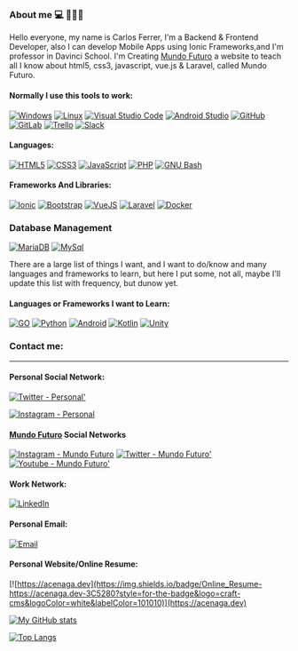 ### About me 💻 👨🏻‍🏫
Hello everyone, my name is Carlos Ferrer, I'm a Backend & Frontend Developer, also I can develop Mobile Apps using Ionic Frameworks,and I'm professor in Davinci School. I'm Creating [Mundo Futuro](https://mundo-futuro.com/) a website to teach all I know about html5, css3, javascript, vue.js & Laravel, called Mundo Futuro.


#### Normally I use this tools to work:
[![Windows](https://img.shields.io/badge/Windows-0078D6?style=for-the-badge&logo=windows&logoColor=white&labelColor=101010)]()
[![Linux](https://img.shields.io/badge/Linux-FCC624?style=for-the-badge&logo=linux&logoColor=white&labelColor=101010)]()
[![Visual Studio Code](https://img.shields.io/badge/Visual_Studio_Code-007ACC?style=for-the-badge&logo=visual%20studio%20code&logoColor=white&labelColor=101010)]()
[![Android Studio](https://img.shields.io/badge/Android_Studio-3DDC84?style=for-the-badge&logo=androidstudio&logoColor=white&labelColor=101010)]()
[![GitHub](https://img.shields.io/badge/GitHub-181717?style=for-the-badge&logo=github&logoColor=white&labelColor=101010)]()
[![GitLab](https://img.shields.io/badge/GitLab-FCA121?style=for-the-badge&logo=gitlab&logoColor=white&labelColor=101010)]()
[![Trello](https://img.shields.io/badge/Trello-0079BF?style=for-the-badge&logo=trello&logoColor=white&labelColor=101010)]()
[![Slack](https://img.shields.io/badge/Slack-4A154B?style=for-the-badge&logo=slack&logoColor=white&labelColor=101010)]()

#### Languages:
[![HTML5](https://img.shields.io/badge/HTML5-E34F26?style=for-the-badge&logo=html5&logoColor=white&labelColor=101010)]()
[![CSS3](https://img.shields.io/badge/CSS3-1572B6?style=for-the-badge&logo=css3&logoColor=white&labelColor=101010)]()
[![JavaScript](https://img.shields.io/badge/JavaScript-yellow?style=for-the-badge&logo=javascript&logoColor=white&labelColor=101010)]()
[![PHP](https://img.shields.io/badge/PHP-8cf?style=for-the-badge&logo=php&logoColor=white&labelColor=101010)]()
[![GNU Bash](https://img.shields.io/badge/GNU_Bash-4EAA25?style=for-the-badge&logo=gnu%20bash&logoColor=white&labelColor=101010)]()

#### Frameworks And Libraries:
[![Ionic](https://img.shields.io/badge/Ionic-3880FF?style=for-the-badge&logo=ionic&logoColor=white&labelColor=101010)]()
[![Bootstrap](https://img.shields.io/badge/Bootstrap-563D7C?style=for-the-badge&logo=bootstrap&logoColor=white&labelColor=101010)]()
[![VueJS](https://img.shields.io/badge/VueJS-green?style=for-the-badge&logo=vue.js&logoColor=white&labelColor=101010)]()
[![Laravel](https://img.shields.io/badge/Laravel-10-red?style=for-the-badge&logo=Laravel&logoColor=white&labelColor=101010)]()
[![Docker](https://img.shields.io/badge/Docker-2496ED?style=for-the-badge&logo=docker&logoColor=white&labelColor=101010)]()


### Database Management
[![MariaDB](https://img.shields.io/badge/MariaDB-003545?style=for-the-badge&logo=mariadb&logoColor=white&labelColor=101010)]()
[![MySql](https://img.shields.io/badge/Mysql-4479A1?style=for-the-badge&logo=mysql&logoColor=white&labelColor=101010)]()

There are a large list of things I want, and I want to do/know and many languages and frameworks to learn, but here I put some, not all, maybe I'll update this list with frequency, but dunow yet.

#### Languages or Frameworks I want to Learn:
[![GO](https://img.shields.io/badge/Go-00ADD8?style=for-the-badge&logo=go&logoColor=white&labelColor=101010)]()
[![Python](https://img.shields.io/badge/Python-3776AB?style=for-the-badge&logo=python&logoColor=white&labelColor=101010)]()
[![Android](https://img.shields.io/badge/Android-3DDC84?style=for-the-badge&logo=android&logoColor=white&labelColor=101010)]()
[![Kotlin](https://img.shields.io/badge/Kotlin-0095D5?style=for-the-badge&logo=kotlin&logoColor=white&labelColor=101010)]()
[![Unity](https://img.shields.io/badge/Unity-FFF?style=for-the-badge&logo=unity&logoColor=white&labelColor=101010)]()


### Contact me:
<hr />

#### Personal Social Network:
[![Twitter - Personal'](https://img.shields.io/badge/Twitter-@acenaga-1DA1F2?style=for-the-badge&logo=twitter&logoColor=white&labelColor=101010)](https://twitter.com/acenaga)

[![Instagram - Personal](https://img.shields.io/badge/Instagram-@amarillo_cel-E4405F?style=for-the-badge&logo=instagram&logoColor=white&labelColor=101010)](https://instagram.com/amarillo_cel)


#### [Mundo Futuro](https://mundo-futuro.com/) Social Networks
[![Instagram - Mundo Futuro](https://img.shields.io/badge/Instagram-@mundofuturoca-E4405F?style=for-the-badge&logo=instagram&logoColor=white&labelColor=101010)](https://instagram.com/mundofuturoca)
[![Twitter - Mundo Futuro'](https://img.shields.io/badge/Twitter-@mundofuturoca-1DA1F2?style=for-the-badge&logo=twitter&logoColor=white&labelColor=101010)](https://twitter.com/mundofuturoca)
[![Youtube - Mundo Futuro'](https://img.shields.io/badge/Youtube-@mundofuturo9809-1DA1F2?style=for-the-badge&logo=twitter&logoColor=white&labelColor=101010)](https://www.youtube.com/@mundofuturo9809)


#### Work Network:
[![LinkedIn](https://img.shields.io/badge/LinkedIn-Carlos_Ferrer-0077B5?style=for-the-badge&logo=linkedin&logoColor=white&labelColor=101010)](https://www.linkedin.com/in/carlosferrermf/)

#### Personal Email:
[![Email](https://img.shields.io/badge/mundofuturoca@gmail.com-my_personal_email_-D14836?style=for-the-badge&logo=gmail&logoColor=white&labelColor=101010)](mailto:mundofuturoca@gmail.com)

#### Personal Website/Online Resume:
[![https://acenaga.dev](https://img.shields.io/badge/Online_Resume-https://acenaga.dev-3C5280?style=for-the-badge&logo=craft-cms&logoColor=white&labelColor=101010)](https://acenaga.dev)



[![My GitHub stats](https://github-readme-stats.vercel.app/api?username=acenaga)]()

[![Top Langs](https://github-readme-stats.vercel.app/api/top-langs/?username=acenaga&langs_count=5)]()
